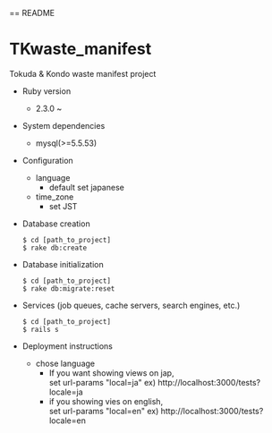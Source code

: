 == README

# TKwaste_manifest
Tokuda &amp; Kondo waste manifest project

* Ruby version
  - 2.3.0 ~

* System dependencies
  - mysql(>=5.5.53)

* Configuration
  - language
    - default set japanese
  - time_zone
    - set JST

* Database creation

  ```
  $ cd [path_to_project]
  $ rake db:create
  ```

* Database initialization

  ```
  $ cd [path_to_project]
  $ rake db:migrate:reset
  ```

* Services (job queues, cache servers, search engines, etc.)

  ```
  $ cd [path_to_project]
  $ rails s
  ```

* Deployment instructions

  - chose language
    - If you want showing views on jap,  
      set url-params "local=ja"
      ex) http://localhost:3000/tests?locale=ja
    - if you showing vies on english,  
      set url-params "local=en"
      ex) http://localhost:3000/tests?locale=en
